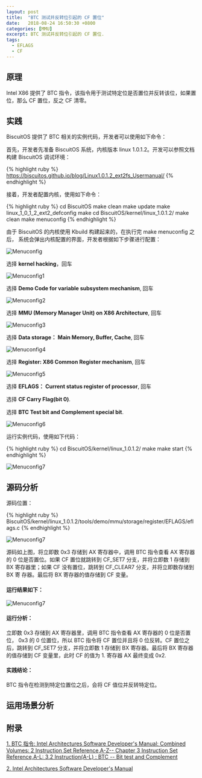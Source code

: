 ```yaml
---
layout: post
title:  "BTC 测试并反转位引起的 CF 置位"
date:   2018-08-24 16:50:30 +0800
categories: [MMU]
excerpt: BTC 测试并反转位引起的 CF 置位.
tags:
  - EFLAGS
  - CF
---
```


## 原理

Intel X86 提供了 BTC 指令，该指令用于测试特定位是否置位并反转该位，如果置
位，那么 CF 置位，反之 CF 清零。

## 实践

BiscuitOS 提供了 BTC 相关的实例代码，开发者可以使用如下命令：

首先，开发者先准备 BiscuitOS 系统，内核版本 linux 1.0.1.2。开发可以参照文档
构建 BiscuitOS 调试环境：

{% highlight ruby %}
https://biscuitos.github.io/blog/Linux1.0.1.2_ext2fs_Usermanual/
{% endhighlight %}


接着，开发者配置内核，使用如下命令：

{% highlight ruby %}
cd BiscuitOS
make clean
make update
make linux_1_0_1_2_ext2_defconfig
make
cd BiscuitOS/kernel/linux_1.0.1.2/
make clean
make menuconfig
{% endhighlight %}

由于 BiscuitOS 的内核使用 Kbuild 构建起来的，在执行完 make menuconfig 之后，
系统会弹出内核配置的界面，开发者根据如下步骤进行配置：

![Menuconfig](https://raw.githubusercontent.com/EmulateSpace/PictureSet/master/BiscuitOS/kernel/MMU000003.png)

选择 **kernel hacking**，回车

![Menuconfig1](https://raw.githubusercontent.com/EmulateSpace/PictureSet/master/BiscuitOS/kernel/MMU000004.png)

选择 **Demo Code for variable subsystem mechanism**, 回车

![Menuconfig2](https://raw.githubusercontent.com/EmulateSpace/PictureSet/master/BiscuitOS/kernel/MMU000005.png)

选择 **MMU (Memory Manager Unit) on X86 Architecture**, 回车

![Menuconfig3](https://raw.githubusercontent.com/EmulateSpace/PictureSet/master/BiscuitOS/kernel/MMU000006.png)

选择 **Data storage： Main  Memory, Buffer, Cache**, 回车

![Menuconfig4](https://raw.githubusercontent.com/EmulateSpace/PictureSet/master/BiscuitOS/kernel/MMU000007.png)

选择 **Register: X86 Common Register mechanism**, 回车

![Menuconfig5](https://raw.githubusercontent.com/EmulateSpace/PictureSet/master/BiscuitOS/kernel/MMU000008.png)

选择 **EFLAGS： Current status register of processor**, 回车

选择 **CF    Carry Flag(bit 0)**.

选择 **BTC Test bit and Complement special bit**.

![Menuconfig6](https://raw.githubusercontent.com/EmulateSpace/PictureSet/master/BiscuitOS/kernel/MMU000039.png)

运行实例代码，使用如下代码：

{% highlight ruby %}
cd BiscuitOS/kernel/linux_1.0.1.2/
make 
make start
{% endhighlight %}

![Menuconfig7](https://raw.githubusercontent.com/EmulateSpace/PictureSet/master/BiscuitOS/kernel/MMU000040.png)

## 源码分析

源码位置：

{% highlight ruby %}
BiscuitOS/kernel/linux_1.0.1.2/tools/demo/mmu/storage/register/EFLAGS/eflags.c
{% endhighlight %}

![Menuconfig7](https://raw.githubusercontent.com/EmulateSpace/PictureSet/master/BiscuitOS/kernel/MMU000041.png)

源码如上图，将立即数 0x3 存储到 AX 寄存器中，调用 BTC 指令查看 AX 寄存器
的 0 位是否置位。如果 CF 置位就跳转到 CF_SET7 分支，并将立即数 1 存储到 BX 
寄存器里；如果 CF 没有置位，跳转到 CF_CLEAR7 分支，并将立即数存储到 BX 寄
存器。最后将 BX 寄存器的值存储到 CF 变量。

#### 运行结果如下：

![Menuconfig7](https://raw.githubusercontent.com/EmulateSpace/PictureSet/master/BiscuitOS/kernel/MMU000042.png)

#### 运行分析：

立即数 0x3 存储到 AX 寄存器里，调用 BTC 指令查看 AX 寄存器的 0 位是否置位，
0x3 的 0 位置位，所以 BTC 指令将 CF 置位并且将 0 位反转。CF 置位之后，跳转到 
CF_SET7 分支，并将立即数 1 存储到 BX 寄存器。最后将 BX 寄存器的值存储到 CF 
变量里，此时 CF 的值为 1. 寄存器 AX 最终变成 0x2.

#### 实践结论：

BTC 指令在检测到特定位置位之后，会将 CF 值位并反转特定位。

## 运用场景分析

## 附录

[1. BTC 指令: Intel Architectures Software Developer's Manual: Combined Volumes: 2 Instruction Set Reference,A-Z-- Chapter 3 Instruction Set Reference,A-L: 3.2 Instruction(A-L) : BTC -- Bit test and Complement](https://software.intel.com/en-us/articles/intel-sdm)

[2. Intel Architectures Software Developer's Manual](https://github.com/BiscuitOS/Documentation/blob/master/Datasheet/Intel-IA32_DevelopmentManual.pdf)

